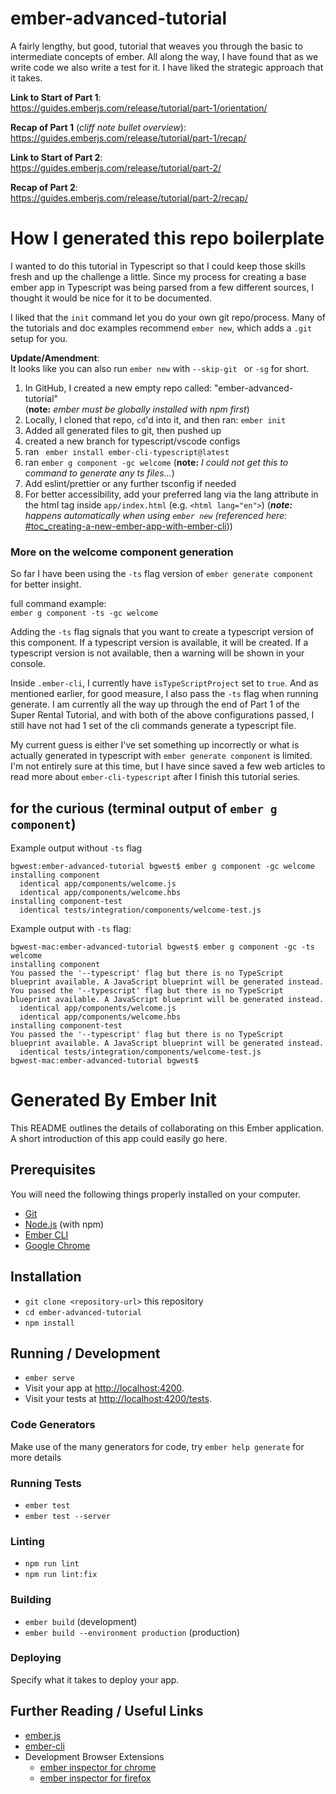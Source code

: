# ember-advanced-tutorial

A fairly lengthy, but good, tutorial that weaves you through the basic to intermediate concepts of ember. All along the way, I have found that as we write code we also write a test for it. I have liked the strategic approach that it takes.

**Link to Start of Part 1**:  
<a href="https://guides.emberjs.com/release/tutorial/part-1/orientation/" target="_blank" rel="noopener noreferrer">https://guides.emberjs.com/release/tutorial/part-1/orientation/</a>

**Recap of Part 1** (_cliff note bullet overview_):  
<a href="https://guides.emberjs.com/release/tutorial/part-1/recap/" target="_blank" rel="noopener noreferrer">https://guides.emberjs.com/release/tutorial/part-1/recap/</a>

**Link to Start of Part 2**:  
<a href="https://guides.emberjs.com/release/tutorial/part-2/" target="_blank" rel="noopener noreferrer">https://guides.emberjs.com/release/tutorial/part-2/</a>

**Recap of Part 2**:  
<a href="https://guides.emberjs.com/release/tutorial/part-2/recap/" target="_blank" rel="noopener noreferrer">https://guides.emberjs.com/release/tutorial/part-2/recap/</a>

# How I generated this repo boilerplate

I wanted to do this tutorial in Typescript so that I could keep those skills fresh and up the challenge a little. Since my process for creating a base ember app in Typescript was being parsed from a few different sources, I thought it would be nice for it to be documented.

I liked that the `init` command let you do your own git repo/process. Many of the tutorials and doc examples recommend `ember new`, which adds a `.git` setup for you.

**Update/Amendment**:  
It looks like you can also run `ember new` with `--skip-git ` or `-sg` for short.

1. In GitHub, I created a new empty repo called: "ember-advanced-tutorial"  
(**note:** _ember must be globally installed with npm first_)  
2. Locally, I cloned that repo, `cd`'d into it, and then ran: `ember init`  
3. Added all generated files to git, then pushed up
4. created a new branch for typescript/vscode configs
5. ran ` ember install ember-cli-typescript@latest`
6. ran `ember g component -gc welcome` (**note:** _I could not get this to command to generate any ts files..._)
7. Add eslint/prettier or any further tsconfig if needed
8. For better accessibility, add your preferred lang via the lang attribute in the html tag inside `app/index.html` (e.g. `<html lang="en">`) (_**note:** happens automatically when using `ember new` (referenced here:_ <a href="https://guides.emberjs.com/release/tutorial/part-1/orientation/#toc_creating-a-new-ember-app-with-ember-cli" target="_blank" rel="noopener noreferrer">#toc_creating-a-new-ember-app-with-ember-cli</a>))

### More on the welcome component generation

So far I have been using the `-ts` flag version of `ember generate component` for better insight.

full command example:  
`ember g component -ts -gc welcome`

Adding the `-ts` flag signals that you want to create a typescript version of this component. If a typescript version is available, it will be created. If a typescript version is not available, then a warning will be shown in your console. 

Inside `.ember-cli`, I currently have `isTypeScriptProject` set to `true`. And as mentioned earlier, for good measure, I also pass the `-ts` flag when running generate. I am currently all the way up through the end of Part 1 of the Super Rental Tutorial, and with both of the above configurations passed, I still have not had 1 set of the cli commands generate a typescript file.

My current guess is either I've set something up incorrectly or what is actually generated in typescript with `ember generate component` is limited. I'm not entirely sure at this time, but I have since saved a few web articles to read more about `ember-cli-typescript` after I finish this tutorial series.

## for the curious (terminal output of `ember g component`)

Example output without `-ts` flag

```
bgwest:ember-advanced-tutorial bgwest$ ember g component -gc welcome
installing component
  identical app/components/welcome.js
  identical app/components/welcome.hbs
installing component-test
  identical tests/integration/components/welcome-test.js
```

Example output with `-ts` flag:

```
bgwest-mac:ember-advanced-tutorial bgwest$ ember g component -gc -ts welcome
installing component
You passed the '--typescript' flag but there is no TypeScript blueprint available. A JavaScript blueprint will be generated instead.
You passed the '--typescript' flag but there is no TypeScript blueprint available. A JavaScript blueprint will be generated instead.
  identical app/components/welcome.js
  identical app/components/welcome.hbs
installing component-test
You passed the '--typescript' flag but there is no TypeScript blueprint available. A JavaScript blueprint will be generated instead.
  identical tests/integration/components/welcome-test.js
bgwest-mac:ember-advanced-tutorial bgwest$
```

# Generated By Ember Init

This README outlines the details of collaborating on this Ember application.
A short introduction of this app could easily go here.

## Prerequisites

You will need the following things properly installed on your computer.

- [Git](https://git-scm.com/)
- [Node.js](https://nodejs.org/) (with npm)
- [Ember CLI](https://cli.emberjs.com/release/)
- [Google Chrome](https://google.com/chrome/)

## Installation

- `git clone <repository-url>` this repository
- `cd ember-advanced-tutorial`
- `npm install`

## Running / Development

- `ember serve`
- Visit your app at [http://localhost:4200](http://localhost:4200).
- Visit your tests at [http://localhost:4200/tests](http://localhost:4200/tests).

### Code Generators

Make use of the many generators for code, try `ember help generate` for more details

### Running Tests

- `ember test`
- `ember test --server`

### Linting

- `npm run lint`
- `npm run lint:fix`

### Building

- `ember build` (development)
- `ember build --environment production` (production)

### Deploying

Specify what it takes to deploy your app.

## Further Reading / Useful Links

- [ember.js](https://emberjs.com/)
- [ember-cli](https://cli.emberjs.com/release/)
- Development Browser Extensions
  - [ember inspector for chrome](https://chrome.google.com/webstore/detail/ember-inspector/bmdblncegkenkacieihfhpjfppoconhi)
  - [ember inspector for firefox](https://addons.mozilla.org/en-US/firefox/addon/ember-inspector/)
